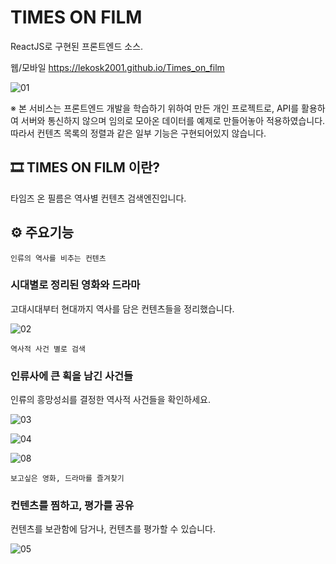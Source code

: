 # TIMES ON FILM

ReactJS로 구현된 프론트엔드 소스.

웹/모바일
https://lekosk2001.github.io/Times_on_film

![01](https://user-images.githubusercontent.com/68801887/207213572-12f59820-95c4-4337-978d-608b406c7a7d.png)


※ 본 서비스는 프론트엔드 개발을 학습하기 위하여 만든 개인 프로젝트로, API를 활용하여 서버와 통신하지 않으며 임의로 모아온 데이터를 예제로 만들어놓아 적용하였습니다. 따라서 컨텐츠 목록의 정렬과 같은 일부 기능은 구현되어있지 않습니다.



## 🎞️ TIMES ON FILM 이란?

타임즈 온 필름은 역사별 컨텐츠 검색엔진입니다.



## ⚙️ 주요기능

`인류의 역사를 비추는 컨텐츠`

### 시대별로 정리된 영화와 드라마

고대시대부터 현대까지 역사를 담은 컨텐츠들을 정리했습니다.

![02](https://user-images.githubusercontent.com/68801887/207213724-882c1421-2d69-4cf4-9d42-f1a1c16a1483.png)



`역사적 사건 별로 검색`

### 인류사에 큰 획을 남긴 사건들

인류의 흥망성쇠를 결정한 역사적 사건들을 확인하세요.

![03](https://user-images.githubusercontent.com/68801887/207213682-abcd2abc-ebd0-44bd-be26-d040594e8f45.png)

![04](https://user-images.githubusercontent.com/68801887/207213943-e4b5399b-cd02-485d-bebf-c3f1293143ed.png)

![08](https://user-images.githubusercontent.com/68801887/207214373-c55dd89d-7906-45f5-b0f2-b26af71edee3.png)





`보고싶은 영화, 드라마를 즐겨찾기`

### 컨텐츠를 찜하고, 평가를 공유

컨텐츠를 보관함에 담거나, 컨텐츠를 평가할 수 있습니다.

![05](https://user-images.githubusercontent.com/68801887/207213615-b565558d-904a-4269-beda-773b186a7f66.png)

